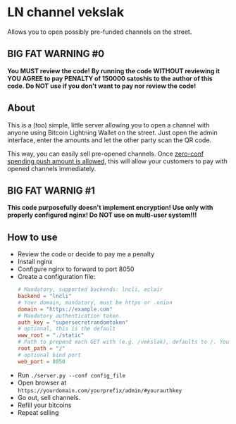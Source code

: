 LN channel vekslak
==================

Allows you to open possibly pre-funded channels on the street.

BIG FAT WARNING #0
------------------

**You MUST review the code! By running the code WITHOUT reviewing it YOU AGREE to pay PENALTY of 150000 satoshis to the author of this code. Do NOT use if you don't want to pay nor review the code!**

About
-----

This is a (too) simple, little server allowing you to open a channel with anyone using Bitcoin Lightning Wallet on the street. Just open the admin interface, enter the amounts and let the other party scan the QR code.

This way, you can easily sell pre-opened channels. Once [zero-conf spending push amount is allowed](https://github.com/lightningnetwork/lightning-rfc/issues/565), this will allow your customers to pay with opened channels immediately.

BIG FAT WARNIG #1
-----------------

**This code purposefully doesn't implement encryption! Use only with properly configured nginx! Do NOT use on multi-user system!!!**

How to use
----------

* Review the code or decide to pay me a penalty
* Install nginx
* Configure nginx to forward to port 8050
* Create a configuration file:
  ```toml
  # Mandatory, supported backends: lncli, eclair
  backend = "lncli"
  # Your domain, mandatory, must be https or .onion
  domain = "https://example.com"
  # Mandatory authentication token.
  auth_key = "supersecretrandomtoken"
  # optional, this is the default
  www_root = "./static"
  # Path to prepend each GET with (e.g. /vekslak), defaults to /. You need rewrite in if you want to use it.
  root_path = "/"
  # optional bind port
  web_port = 8050
  ```
* Run `./server.py --conf config_file`
* Open browser at `https://yourdomain.com/yourprefix/admin/#yourauthkey`
* Go out, sell channels.
* Refill your bitcoins
* Repeat selling
